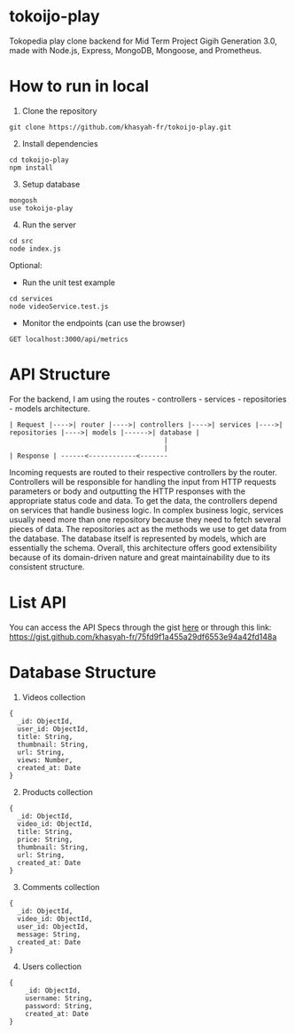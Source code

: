 # tokoijo-play

Tokopedia play clone backend for Mid Term Project Gigih Generation 3.0, made with Node.js, Express, MongoDB, Mongoose, and Prometheus.

# How to run in local

1. Clone the repository

```
git clone https://github.com/khasyah-fr/tokoijo-play.git
```

2. Install dependencies

```
cd tokoijo-play
npm install
```

3. Setup database

```
mongosh
use tokoijo-play
```

4. Run the server

```
cd src
node index.js
```

Optional:

- Run the unit test example

```
cd services
node videoService.test.js
```

- Monitor the endpoints (can use the browser)

```
GET localhost:3000/api/metrics
```

# API Structure

For the backend, I am using the routes - controllers - services - repositories - models architecture.

```
| Request |---->| router |---->| controllers |---->| services |---->| repositories |---->| models |------>| database |
                                       |
                                       |
| Response | ------<------------<-------
```

Incoming requests are routed to their respective controllers by the router. Controllers will be responsible for handling the input from HTTP requests parameters or body and outputting the HTTP responses with the appropriate status code and data. To get the data, the controllers depend on services that handle business logic. In complex business logic, services usually need more than one repository because they need to fetch several pieces of data. The repositories act as the methods we use to get data from the database. The database itself is represented by models, which are essentially the schema. Overall, this architecture offers good extensibility because of its domain-driven nature and great maintainability due to its consistent structure.

# List API

You can access the API Specs through the gist [here](https://gist.github.com/khasyah-fr/75fd9f1a455a29df6553e94a42fd148a) or through this link: https://gist.github.com/khasyah-fr/75fd9f1a455a29df6553e94a42fd148a

# Database Structure

1. Videos collection

```
{
  _id: ObjectId,
  user_id: ObjectId,
  title: String,
  thumbnail: String,
  url: String,
  views: Number,
  created_at: Date
}
```

2. Products collection

```
{
  _id: ObjectId,
  video_id: ObjectId,
  title: String,
  price: String,
  thumbnail: String,
  url: String,
  created_at: Date
}
```

3. Comments collection

```
{
  _id: ObjectId,
  video_id: ObjectId,
  user_id: ObjectId,
  message: String,
  created_at: Date
}
```

4. Users collection

```
{
    _id: ObjectId,
    username: String,
    password: String,
    created_at: Date
}
```
